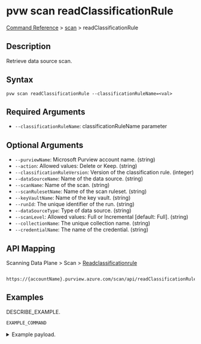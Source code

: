 # pvw scan readClassificationRule
[Command Reference](../../../README.md#command-reference) > [scan](./main.md) > readClassificationRule

## Description
Retrieve data source scan.

## Syntax
```
pvw scan readClassificationRule --classificationRuleName=<val>
```

## Required Arguments
- `--classificationRuleName`: classificationRuleName parameter

## Optional Arguments
- `--purviewName`: Microsoft Purview account name. (string)
- `--action`: Allowed values: Delete or Keep. (string)
- `--classificationRuleVersion`: Version of the classification rule. (integer)
- `--dataSourceName`: Name of the data source. (string)
- `--scanName`: Name of the scan. (string)
- `--scanRulesetName`: Name of the scan ruleset. (string)
- `--keyVaultName`: Name of the key vault. (string)
- `--runId`: The unique identifier of the run. (string)
- `--dataSourceType`: Type of data source. (string)
- `--scanLevel`: Allowed values: Full or Incremental [default: Full]. (string)
- `--collectionName`: The unique collection name. (string)
- `--credentialName`: The name of the credential. (string)

## API Mapping
Scanning Data Plane > Scan > [Readclassificationrule]()
```
 https://{accountName}.purview.azure.com/scan/api/readClassificationRule
```

## Examples
DESCRIBE_EXAMPLE.
```powershell
EXAMPLE_COMMAND
```
<details><summary>Example payload.</summary>
<p>

```json
PASTE_JSON_HERE
```
</p>
</details>